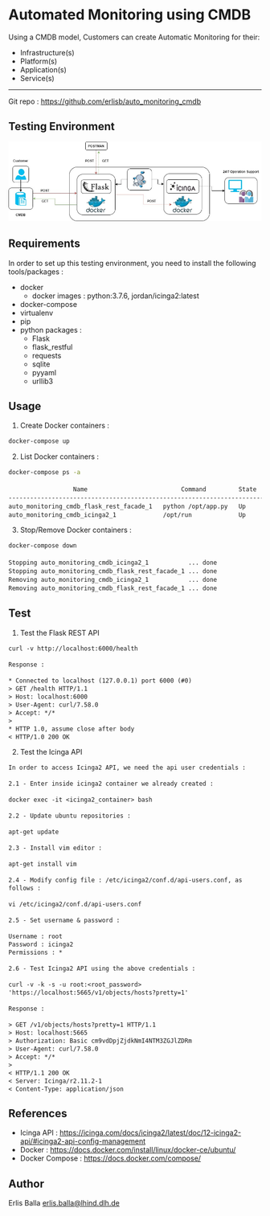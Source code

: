 Automated Monitoring using CMDB
===============================
Using a CMDB model, Customers can create Automatic Monitoring for their:
- Infrastructure(s)
- Platform(s)
- Application(s)
- Service(s)  
-------------------------------

Git repo : https://github.com/erlisb/auto_monitoring_cmdb

Testing Environment 
-------------------

![Image description](env.jpg)


Requirements
------------
In order to set up this testing environment, you need to install the following tools/packages :

- docker
  - docker images : python:3.7.6, jordan/icinga2:latest
- docker-compose
- virtualenv
- pip
- python packages :
  - Flask
  - flask_restful
  - requests
  - sqlite
  - pyyaml
  - urllib3


Usage
-----
1. Create Docker containers :
```sh
docker-compose up
```
2. List Docker containers :
```sh
docker-compose ps -a

                  Name                          Command         State                          Ports                       
---------------------------------------------------------------------------------------------------------------------------
auto_monitoring_cmdb_flask_rest_facade_1   python /opt/app.py   Up      0.0.0.0:6000->5000/tcp                             
auto_monitoring_cmdb_icinga2_1             /opt/run             Up      443/tcp, 0.0.0.0:5665->5665/tcp, 0.0.0.0:80->80/tcp
```
3. Stop/Remove Docker containers :
```sh
docker-compose down

Stopping auto_monitoring_cmdb_icinga2_1           ... done
Stopping auto_monitoring_cmdb_flask_rest_facade_1 ... done
Removing auto_monitoring_cmdb_icinga2_1           ... done
Removing auto_monitoring_cmdb_flask_rest_facade_1 ... done
```
Test
-----
1. Test the Flask REST API
```
curl -v http://localhost:6000/health

Response :

* Connected to localhost (127.0.0.1) port 6000 (#0)
> GET /health HTTP/1.1
> Host: localhost:6000
> User-Agent: curl/7.58.0
> Accept: */*
> 
* HTTP 1.0, assume close after body
< HTTP/1.0 200 OK
```

2. Test the Icinga API
```
In order to access Icinga2 API, we need the api user credentials :

2.1 - Enter inside icinga2 container we already created :

docker exec -it <icinga2_container> bash

2.2 - Update ubuntu repositories :

apt-get update

2.3 - Install vim editor :

apt-get install vim

2.4 - Modify config file : /etc/icinga2/conf.d/api-users.conf, as follows :

vi /etc/icinga2/conf.d/api-users.conf

2.5 - Set username & password :

Username : root
Password : icinga2
Permissions : *

2.6 - Test Icinga2 API using the above credentials :

curl -v -k -s -u root:<root_password> 'https://localhost:5665/v1/objects/hosts?pretty=1'

Response :

> GET /v1/objects/hosts?pretty=1 HTTP/1.1
> Host: localhost:5665
> Authorization: Basic cm9vdDpjZjdkNmI4NTM3ZGJlZDRm
> User-Agent: curl/7.58.0
> Accept: */*
> 
< HTTP/1.1 200 OK
< Server: Icinga/r2.11.2-1
< Content-Type: application/json
```

References
-----
- Icinga API : https://icinga.com/docs/icinga2/latest/doc/12-icinga2-api/#icinga2-api-config-management
- Docker : https://docs.docker.com/install/linux/docker-ce/ubuntu/
- Docker Compose : https://docs.docker.com/compose/

Author
------
Erlis Balla <erlis.balla@lhind.dlh.de>
